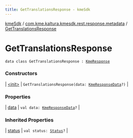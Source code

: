```yaml
---
title: GetTranslationsResponse - kmeSdk
---
```


[kmeSdk](../../index.html) / [com.kme.kaltura.kmesdk.rest.response.metadata](../index.html) / [GetTranslationsResponse](./index.html)

# GetTranslationsResponse

`data class GetTranslationsResponse : `[`KmeResponse`](../../com.kme.kaltura.kmesdk.rest.response/-kme-response/index.html)

### Constructors

| [&lt;init&gt;](-init-.html) | `GetTranslationsResponse(data: `[`KmeResponseData`](../../com.kme.kaltura.kmesdk.rest.response/-kme-response-data/index.html)`?)` |

### Properties

| [data](data.html) | `val data: `[`KmeResponseData`](../../com.kme.kaltura.kmesdk.rest.response/-kme-response-data/index.html)`?` |

### Inherited Properties

| [status](../../com.kme.kaltura.kmesdk.rest.response/-kme-response/status.html) | `val status: `[`Status`](../../com.kme.kaltura.kmesdk.rest.response/-kme-response/-status/index.html)`?` |

